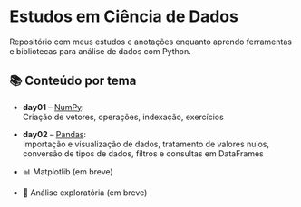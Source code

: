 # Estudos em Ciência de Dados

Repositório com meus estudos e anotações enquanto aprendo ferramentas e bibliotecas para análise de dados com Python.

## 📚 Conteúdo por tema

- **day01** – [NumPy](https://github.com/luizbatist/estudos-numpy/tree/main/Numpy):  
  Criação de vetores, operações, indexação, exercícios

- **day02** – [Pandas](https://github.com/luizbatist/data-science-study/tree/main/Pandas):  
  Importação e visualização de dados, tratamento de valores nulos, conversão de tipos de dados, filtros e consultas em DataFrames

- 📊 Matplotlib (em breve)  
- 🔎 Análise exploratória (em breve)

